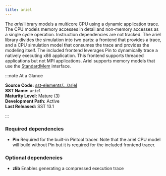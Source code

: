 ```yaml
---
title: ariel
---
```


The *ariel* library models a multicore CPU using a dynamic application trace. The CPU models memory accesses in detail and non-memory accesses as a single cycle operation. Instruction dependencies are not tracked. The ariel library divides the simulation into two parts: a frontend that provides a trace, and a CPU simulation model that consumes the trace and provides the modeling itself. The included frontend leverages Pin to dynamically trace a natively executing x86 application. This frontend supports threaded applications but not MPI applications. Ariel supports memory models that use the [StandardMem](../../core/iface/Standardmem/class) interface. 

:::note At a Glance

**Source Code:** [sst-elements/.../ariel](https://github.com/sstsimulator/sst-elements/tree/master/src/sst/elements/ariel) &nbsp;  
**SST Name:** `ariel` &nbsp;  
**Maturity Level:** Mature (3) &nbsp;  
**Development Path:** Active &nbsp;   
**Last Released:** SST 13.1

:::

### Required dependencies
* **Pin** Required for the built-in Pintool tracer. Note that the ariel CPU model will build without Pin but it is required for the included frontend tracer.

### Optional dependencies
* **zlib** Enables generating a compressed execution trace

